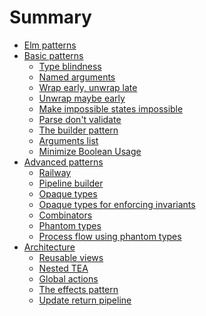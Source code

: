 # Summary

- [Elm patterns](./index.md)
- [Basic patterns]()
    - [Type blindness](./basic/type-blindness.md)
    - [Named arguments](./basic/named-arguments.md)
    - [Wrap early, unwrap late](./basic/wrap-early.md)
    - [Unwrap maybe early](./basic/unwrap-maybe-early.md)
    - [Make impossible states impossible](./basic/impossible-states.md)
    - [Parse don't validate](./basic/parse-dont-validate.md)
    - [The builder pattern](./basic/builder-pattern.md)
    - [Arguments list](./basic/arguments-list.md)
    - [Minimize Boolean Usage](./basic/minimize-boolean.md)
- [Advanced patterns]()
    - [Railway](./advanced/railway.md)
    - [Pipeline builder](./advanced/pipeline-builder.md)
    - [Opaque types](./advanced/opaque-types.md)
    - [Opaque types for enforcing invariants](./advanced/opaque-types-invariants.md)
    - [Combinators](./advanced/combinators.md)
    - [Phantom types](./advanced/phantom-types.md)
    - [Process flow using phantom types](./advanced/flow-phantom-types.md)
- [Architecture]()
    - [Reusable views](./architecture/reusable-views.md)
    - [Nested TEA](./architecture/nested-tea.md)
    - [Global actions](./architecture/global-actions.md)
    - [The effects pattern](./architecture/effects.md)
    - [Update return pipeline](./architecture/update-return-pipeline.md)
